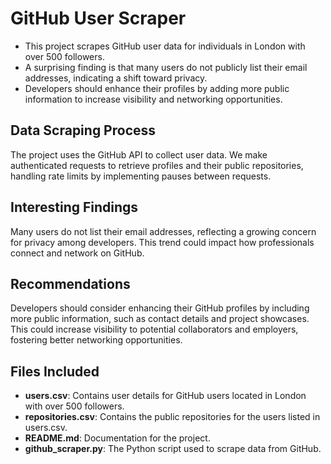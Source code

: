 # GitHub User Scraper
- This project scrapes GitHub user data for individuals in London with over 500 followers.  
- A surprising finding is that many users do not publicly list their email addresses, indicating a shift toward privacy.  
- Developers should enhance their profiles by adding more public information to increase visibility and networking opportunities.  

## Data Scraping Process
The project uses the GitHub API to collect user data. We make authenticated requests to retrieve profiles and their public repositories, handling rate limits by implementing pauses between requests.

## Interesting Findings
Many users do not list their email addresses, reflecting a growing concern for privacy among developers. This trend could impact how professionals connect and network on GitHub.

## Recommendations
Developers should consider enhancing their GitHub profiles by including more public information, such as contact details and project showcases. This could increase visibility to potential collaborators and employers, fostering better networking opportunities.

## Files Included
- **users.csv**: Contains user details for GitHub users located in London with over 500 followers.
- **repositories.csv**: Contains the public repositories for the users listed in users.csv.
- **README.md**: Documentation for the project.
- **github_scraper.py**: The Python script used to scrape data from GitHub.